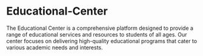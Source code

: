 # Educational-Center
The Educational Center is a comprehensive platform designed to provide a range of educational services and resources to students of all ages. Our center focuses on delivering high-quality educational programs that cater to various academic needs and interests.
